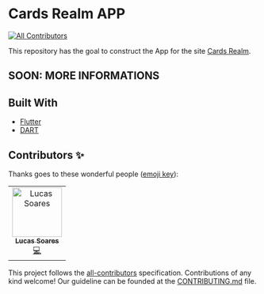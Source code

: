 # Cards Realm APP

[![All Contributors](https://img.shields.io/badge/all_contributors-1-orange.svg?style=flat-square)](#contributors)

This repository has the goal to construct the App for the site [Cards Realm](https://cardsrealm.com/).

## SOON: MORE INFORMATIONS

## Built With

- [Flutter](https://flutter.dev/)
- [DART](https://dart.dev/)

## Contributors ✨

Thanks goes to these wonderful people ([emoji key](https://allcontributors.org/docs/en/emoji-key)):

<!-- ALL-CONTRIBUTORS-LIST:START - Do not remove or modify this section -->
<!-- prettier-ignore -->
<table>
  <tr>
    <td align="center"><a href="http://lucassoares.github.io"><img src="https://avatars2.githubusercontent.com/u/17277588?v=4" width="100px;" alt="Lucas Soares "/><br /><sub><b>Lucas Soares </b></sub></a><br /><a href="https://github.com/CardsRealm/app-dart/commits?author=lucassoares" title="Code">💻</a></td>
  </tr>
</table>

<!-- ALL-CONTRIBUTORS-LIST:END -->

This project follows the [all-contributors](https://github.com/all-contributors/all-contributors) specification. Contributions of any kind welcome!
Our guideline can be founded at the [CONTRIBUTING.md](https://github.com/CardsRealm/app-dart/blob/master/CONTRIBUTING.md) file.
